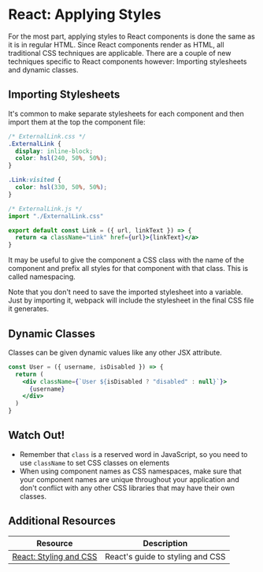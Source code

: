 # React: Applying Styles

For the most part, applying styles to React components is done the same as it is in regular HTML. Since React components render as HTML, all traditional CSS techniques are applicable. There are a couple of new techniques specific to React components however: Importing stylesheets and dynamic classes.

## Importing Stylesheets

It's common to make separate stylesheets for each component and then import them at the top the component file:

```css
/* ExternalLink.css */
.ExternalLink {
  display: inline-block;
  color: hsl(240, 50%, 50%);
}

.Link:visited {
  color: hsl(330, 50%, 50%);
}
```

```jsx
/* ExternalLink.js */
import "./ExternalLink.css"

export default const Link = ({ url, linkText }) => {
  return <a className="Link" href={url}>{linkText}</a>
}
```

It may be useful to give the component a CSS class with the name of the component and prefix all styles for that component with that class. This is called namespacing.

Note that you don't need to save the imported stylesheet into a variable. Just by importing it, webpack will include the stylesheet in the final CSS file it generates.

## Dynamic Classes

Classes can be given dynamic values like any other JSX attribute.

```jsx
const User = ({ username, isDisabled }) => {
  return (
    <div className={`User ${isDisabled ? "disabled" : null}`}>
      {username}
    </div>
  )
}
```

## Watch Out!

* Remember that `class` is a reserved word in JavaScript, so you need to use `className` to set CSS classes on elements
* When using component names as CSS namespaces, make sure that your component names are unique throughout your application and don't conflict with any other CSS libraries that may have their own classes.

## Additional Resources

| Resource | Description |
| --- | --- |
| [React: Styling and CSS](https://reactwithhooks.netlify.app/docs/faq-styling.html) | React's guide to styling and CSS |
